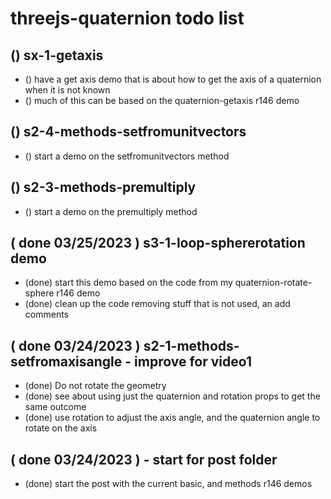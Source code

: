 # threejs-quaternion todo list


## () sx-1-getaxis
* () have a get axis demo that is about how to get the axis of a quaternion when it is not known
* () much of this can be based on the quaternion-getaxis r146 demo

## () s2-4-methods-setfromunitvectors
* () start a demo on the setfromunitvectors method

## () s2-3-methods-premultiply
* () start a demo on the premultiply method

## ( done 03/25/2023 ) s3-1-loop-sphererotation demo
* (done) start this demo based on the code from my quaternion-rotate-sphere r146 demo
* (done) clean up the code removing stuff that is not used, an add comments

## ( done 03/24/2023 ) s2-1-methods-setfromaxisangle - improve for video1
* (done) Do not rotate the geometry
* (done) see about using just the quaternion and rotation props to get the same outcome
* (done) use rotation to adjust the axis angle, and the quaternion angle to rotate on the axis

## ( done 03/24/2023 ) - start for post folder
* (done) start the post with the current basic, and methods r146 demos